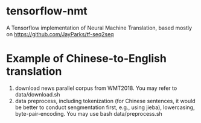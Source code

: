 # tensorflow-nmt
A Tensorflow implementation of Neural Machine Translation, based mostly on https://github.com/JayParks/tf-seq2seq

# Example of Chinese-to-English translation
1. download news parallel corpus from WMT2018. You may refer to data/download.sh
2. data preprocess, including tokenization (for Chinese sentences, it would be better to conduct sengmentation first, e.g., using jieba), lowercasing, byte-pair-encoding. You may use
bash data/preprocess.sh
